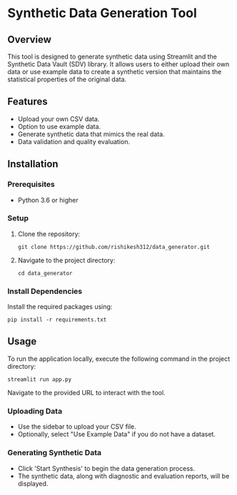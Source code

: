 # Synthetic Data Generation Tool

## Overview
This tool is designed to generate synthetic data using Streamlit and the Synthetic Data Vault (SDV) library. It allows users to either upload their own data or use example data to create a synthetic version that maintains the statistical properties of the original data.

## Features
- Upload your own CSV data.
- Option to use example data.
- Generate synthetic data that mimics the real data.
- Data validation and quality evaluation.

## Installation

### Prerequisites
- Python 3.6 or higher

### Setup
1. Clone the repository:
   ```
   git clone https://github.com/rishikesh312/data_generator.git
   ```
2. Navigate to the project directory:
   ```
   cd data_generator
   ```

### Install Dependencies
Install the required packages using:
```
pip install -r requirements.txt
```

## Usage
To run the application locally, execute the following command in the project directory:
```
streamlit run app.py
```
Navigate to the provided URL to interact with the tool.

### Uploading Data
- Use the sidebar to upload your CSV file.
- Optionally, select "Use Example Data" if you do not have a dataset.

### Generating Synthetic Data
- Click 'Start Synthesis' to begin the data generation process.
- The synthetic data, along with diagnostic and evaluation reports, will be displayed.
